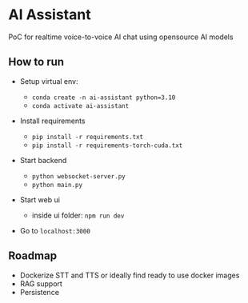 # AI Assistant

PoC for realtime voice-to-voice AI chat using opensource AI models 

## How to run

- Setup virtual env:
  -  ```conda create -n ai-assistant python=3.10```
  - ```conda activate ai-assistant```
  
- Install requirements
  - ```pip install -r requirements.txt```
  - ```pip install -r requirements-torch-cuda.txt```

- Start backend
  - ```python websocket-server.py``` 
  - ```python main.py``` 

- Start web ui
  - inside ui folder: ```npm run dev```
    
- Go to ```localhost:3000```


## Roadmap

- Dockerize STT and TTS or ideally find ready to use docker images
- RAG support
- Persistence
